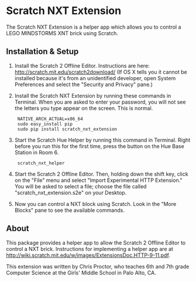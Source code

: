 Scratch NXT Extension
=====================

The Scratch NXT Extension is a helper app which allows you to control a LEGO
MINDSTORMS XNT brick using Scratch. 

Installation & Setup
--------------------

1. Install the Scratch 2 Offline Editor. Instructions are here:
   http://scratch.mit.edu/scratch2download/
   (If OS X tells you it cannot be installed because it's from an unidentified
   developer, open System Preferences and select the "Security and Privacy" 
   pane.)

2. Install the Scratch NXT Extension by running these commands in Terminal.
   When you are asked to enter your password, you will not see the letters
   you type appear on the screen. This is normal.

        NATIVE_ARCH_ACTUAL=x86_64
        sudo easy_install pip
        sudo pip install scratch_nxt_extension

4. Start the Scratch Hue Helper by running this command in Terminal. Right
   before you run this for the first time, press the button on the Hue Base
   Station in Room 6.

        scratch_nxt_helper

5. Start the Scratch 2 Offline Editor. Then, holding down the shift key, click 
   on the "File" menu and select "Import Experimental HTTP Extension." You will 
   be asked to select a file; choose the file called "scratch_nxt_extension.s2e"
   on your Desktop.

6. Now you can control a NXT block using Scratch. Look in
   the "More Blocks" pane to see the available commands.


About
-----

This package provides a helper app to allow the Scratch 2 Offline Editor to 
control a NXT brick. Instructions for implementing 
a helper app are at http://wiki.scratch.mit.edu/w/images/ExtensionsDoc.HTTP-9-11.pdf.

This extension was written by Chris Proctor, who teaches 6th and 7th grade 
Computer Science at the Girls' Middle School in Palo Alto, CA.

